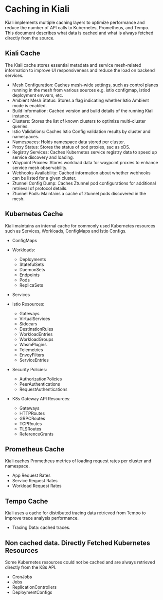 # Caching in Kiali

Kiali implements multiple caching layers to optimize performance and reduce the number of API calls to Kubernetes, Prometheus, and Tempo. This document describes what data is cached and what is always fetched directly from the source.

## Kiali Cache

The Kiali cache stores essential metadata and service mesh-related information to improve UI responsiveness and reduce the load on backend services.

- Mesh Configuration: Caches mesh-wide settings, such as control planes running in the mesh from various sources e.g. istio configmap, istiod deployment envvars, etc.
- Ambient Mesh Status: Stores a flag indicating whether Istio Ambient mode is enabled.
- Build Information: Cached version and build details of the running Kiali instance.
- Clusters: Stores the list of known clusters to optimize multi-cluster queries.
- Istio Validations: Caches Istio Config validation results by cluster and namespaces.
- Namespaces: Holds namespace data stored per cluster.
- Proxy Status: Stores the status of pod proxies, suc as xDS.
- Registry Services: Caches Kubernetes service registry data to speed up service discovery and loading.
- Waypoint Proxies: Stores workload data for waypoint proxies to enhance service mesh observability.
- Webhooks Availability: Cached information about whether webhooks can be listed for a given cluster.
- Ztunnel Config Dump: Caches Ztunnel pod configurations for additional retrieval of protocol details.
- Ztunnel Pods: Maintains a cache of ztunnel pods discovered in the mesh.

## Kubernetes Cache

Kiali maintains an internal cache for commonly used Kubernetes resources such as Services, Workloads, ConfigMaps and Istio Configs.

- ConfigMaps

- Workloads:
  - Deployments
  - StatefulSets
  - DaemonSets
  - Endpoints
  - Pods
  - ReplicaSets

- Services

- Istio Resources: 
  - Gateways
  - VirtualServices
  - Sidecars
  - DestinationRules
  - WorkloadEntries
  - WorkloadGroups
  - WasmPlugins
  - Telemetries
  - EnvoyFilters
  - ServiceEntries

- Security Policies: 
  - AuthorizationPolicies
  - PeerAuthentications
  - RequestAuthentications

- K8s Gateway API Resources: 
  - Gateways
  - HTTPRoutes
  - GRPCRoutes
  - TCPRoutes
  - TLSRoutes
  - ReferenceGrants

## Prometheus Cache

Kiali caches Prometheus metrics of loading request rates per cluster and namespace.

- App Request Rates
- Service Request Rates
- Workload Request Rates

## Tempo Cache

Kiali uses a cache for distributed tracing data retrieved from Tempo to improve trace analysis performance.

- Tracing Data: cached traces.

## Non cached data. Directly Fetched Kubernetes Resources

Some Kubernetes resources could not be cached and are always retrieved directly from the K8s API.

- CronJobs
- Jobs
- ReplicationControllers
- DeploymentConfigs

